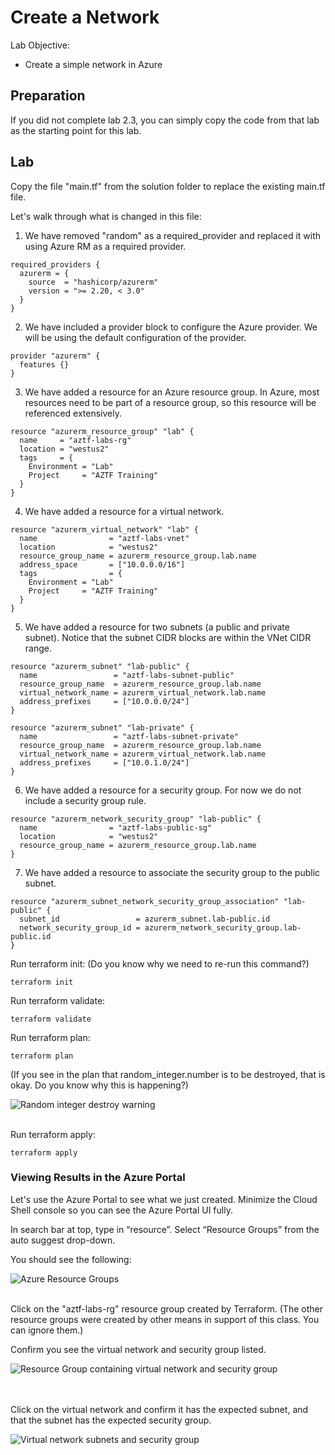# Create a Network

Lab Objective:
- Create a simple network in Azure

## Preparation

If you did not complete lab 2.3, you can simply copy the code from that lab as the starting point for this lab.

## Lab

Copy the file "main.tf" from the solution folder to replace the existing main.tf file.

Let's walk through what is changed in this file:

1. We have removed "random" as a required_provider and replaced it with using Azure RM as a required provider.

```
required_providers {
  azurerm = {
    source  = "hashicorp/azurerm"
    version = ">= 2.20, < 3.0"
  }
}
```

2. We have included a provider block to configure the Azure provider.  We will be using the default configuration of the provider.

```
provider "azurerm" {
  features {}
}
```

3.  We have added a resource for an Azure resource group.  In Azure, most resources need to be part of a resource group, so this resource will be referenced extensively.

```
resource "azurerm_resource_group" "lab" {
  name     = "aztf-labs-rg"
  location = "westus2"
  tags     = {
    Environment = "Lab"
    Project     = "AZTF Training"
  }
}
```

4. We have added a resource for a virtual network.  

```
resource "azurerm_virtual_network" "lab" {
  name                = "aztf-labs-vnet"
  location            = "westus2"
  resource_group_name = azurerm_resource_group.lab.name
  address_space       = ["10.0.0.0/16"]
  tags                = {
    Environment = "Lab"
    Project     = "AZTF Training"
  }
}
```

5. We have added a resource for two subnets (a public and private subnet).  Notice that the subnet CIDR blocks are within the VNet CIDR range.

```
resource "azurerm_subnet" "lab-public" {
  name                 = "aztf-labs-subnet-public"
  resource_group_name  = azurerm_resource_group.lab.name
  virtual_network_name = azurerm_virtual_network.lab.name
  address_prefixes     = ["10.0.0.0/24"]
}

resource "azurerm_subnet" "lab-private" {
  name                 = "aztf-labs-subnet-private"
  resource_group_name  = azurerm_resource_group.lab.name
  virtual_network_name = azurerm_virtual_network.lab.name
  address_prefixes     = ["10.0.1.0/24"]
}
```

6. We have added a resource for a security group.  For now we do not include a security group rule.

```
resource "azurerm_network_security_group" "lab-public" {
  name                = "aztf-labs-public-sg"
  location            = "westus2"
  resource_group_name = azurerm_resource_group.lab.name
}
```

7. We have added a resource to associate the security group to the public subnet.

```
resource "azurerm_subnet_network_security_group_association" "lab-public" {
  subnet_id                 = azurerm_subnet.lab-public.id
  network_security_group_id = azurerm_network_security_group.lab-public.id
}
```

Run terraform init:  (Do you know why we need to re-run this command?)
```
terraform init
```
Run terraform validate:
```
terraform validate
```
Run terraform plan:
```
terraform plan
```
(If you see in the plan that random_integer.number is to be destroyed, that is okay.  Do you know why this is happening?)

![Random integer destroy warning](./images/tf-plan.png "Random integer destroy warning")
<br /><br />

Run terraform apply:
```
terraform apply
```

### Viewing Results in the Azure Portal

Let's use the Azure Portal to see what we just created.  Minimize the Cloud Shell console so you can see the Azure Portal UI fully.

In search bar at top, type in “resource”.  Select “Resource Groups” from the auto suggest drop-down.

You should see the following:

![Azure Resource Groups](./images/az-rg.png "Azure Resource Groups")
<br /><br />

Click on the "aztf-labs-rg" resource group created by Terraform. (The other resource groups were created by other means in support of this class. You can ignore them.)

Confirm you see the virtual network and security group listed.<br />

![Resource Group containing virtual network and security group](./images/az-rg-vnet.png "Resource Group containing virtual network and security group")

<br /><br />
Click on the virtual network and confirm it has the expected subnet, and that the subnet has the expected security group.

![Virtual network subnets and security group](./images/az-vnet-subnets.png "Virtual network subnets and security group")
